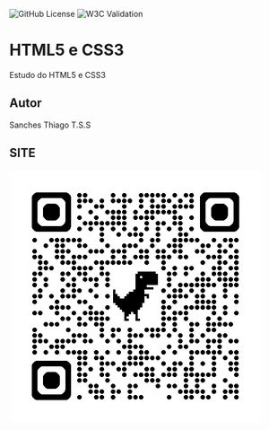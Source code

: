 ![GitHub License](https://img.shields.io/github/license/sanchessky/site?style=for-the-badge)
![W3C Validation](https://img.shields.io/w3c-validation/html?targetUrl=https%3A%2F%2Fgithub.com%2Fsanchessky%2Fsite)

# HTML5 e CSS3
Estudo do HTML5 e CSS3
## Autor
Sanches Thiago T.S.S

## SITE
![](img/qrcode.png)
